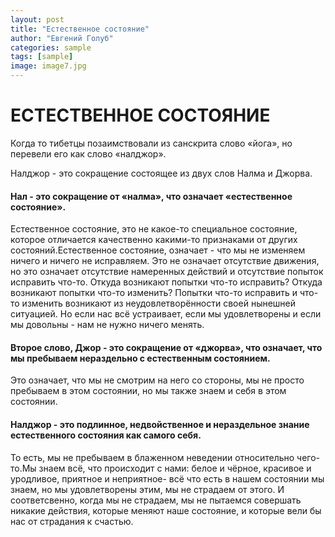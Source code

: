 ```yaml
---
layout: post
title: "Естественное состояние"
author: "Евгений Голуб"
categories: sample
tags: [sample]
image: image7.jpg
---
```


# ЕСТЕСТВЕННОЕ СОСТОЯНИЕ

Когда то тибетцы позаимствовали из санскрита слово «йога», но перевели его как слово «налджор».

Налджор - это сокращение состоящее из двух слов Налма и Джорва.

#### Нал - это сокращение от «налма», что означает «естественное состояние».
Естественное состояние, это не какое-то специальное состояние, которое отличается качественно какими-то признаками от других состояний.Естественное состояние, означает - что мы не изменяем ничего и ничего не исправляем. Это не означает отсутствие движения, но это означает отсутствие намеренных действий и отсутствие попыток исправить что-то. Откуда возникают попытки что-то исправить? Откуда возникают попытки что-то изменить? Попытки что-то исправить и что-то изменить возникают из неудовлетворённости своей нынешней ситуацией. Но если нас всё устраивает, если мы удовлетворены и если мы довольны - нам не нужно ничего менять.

#### Второе слово, Джор - это сокращение от «джорва», что означает, что мы пребываем нераздельно с естественным состоянием. 
Это означает, что мы не смотрим на него со стороны, мы не просто пребываем в этом состоянии, но мы также знаем и себя в этом состоянии.

#### Налджор - это подлинное, недвойственное и нераздельное знание естественного состояния как самого себя.

То есть, мы не пребываем в блаженном неведении относительно чего-то.Мы знаем всё, что происходит с нами: белое и чёрное, красивое и уродливое, приятное и неприятное- всё что есть в нашем состоянии мы знаем, но мы удовлетворены этим, мы не страдаем от этого. И соответсвенно, когда мы не страдаем, мы не пытаемся совершать никакие действия, которые меняют наше состояние, и которые вели бы нас от страдания к счастью.
